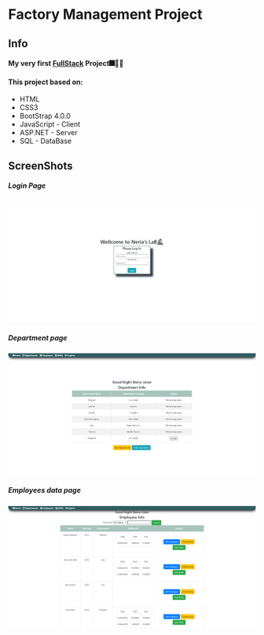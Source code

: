 <h1>Factory Management Project</h1>
<h2>Info</h2>
<h4>My very first <b><ins>FullStack</ins></b> Project🎆🎉🎊</h4>
<h4>This project based on:</h4>
<ul>
<li>HTML</li>
<li>CSS3</li>
<li>BootStrap 4.0.0</li>
<li>JavaScript - Client</li>
<li>ASP.NET - Server</li>
<li>SQL - DataBase</li>
</ul>
<h2>ScreenShots</h2>
<h5>Login Page</h5>
<img src="https://raw.githubusercontent.com/Neria28/FactoryMGMT-Final-Project/master/loginpage.png" alt="login page" style="max-width:100%;"></img>
<h5>Department page</h5>
<img src="https://raw.githubusercontent.com/Neria28/FactoryMGMT-Final-Project/master/DeptPage.png" alt="deptPage" style="max-width:100%;"></img>
<h5>Employees data page</h5>
<img src="https://raw.githubusercontent.com/Neria28/FactoryMGMT-Final-Project/master/EmpPage.png" alt="EmpPage" style="max-width:100%;"></img>
